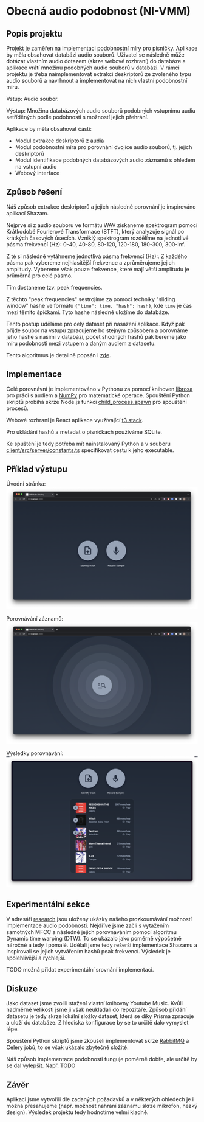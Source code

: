 # Obecná audio podobnost (NI-VMM)

## Popis projektu

Projekt je zaměřen na implementaci podobnostní míry pro písničky. Aplikace by měla obsahovat databázi audio souborů. Uživatel se následně může dotázat vlastním audio dotazem (skrze webové rozhraní) do databáze a aplikace vrátí množinu podobných audio souborů v databázi. V rámci projektu je třeba
naimplementovat extrakci deskriptorů ze zvoleného typu audio souborů a navrhnout a implementovat na nich vlastní podobnostní míru.

Vstup: Audio soubor.

Výstup: Množina databázových audio souborů podobných vstupnímu audiu setříděných podle podobnosti s možností
jejich přehrání.

Aplikace by měla obsahovat části:

- Modul extrakce deskriptorů z audia
- Modul podobnostní míra pro porovnání dvojice audio souborů, tj. jejich deskriptorů
- Modul identifikace podobných databázových audio záznamů s ohledem na vstupní audio
- Webový interface

## Způsob řešení

Náš způsob extrakce deskriptorů a jejich následné porovnání je inspirováno aplikací Shazam.

Nejprve si z audio souboru ve formátu WAV získaneme spektrogram pomocí Krátkodobé Fourierové Transformace (STFT), který analyzuje signál po krátkých časových úsecích. Vzniklý spektrogram rozdělíme na jednotlivé pásma frekvencí (Hz): 0-40, 40-80, 80-120, 120-180, 180-300, 300-Inf.

Z té si následně vytáhneme jednotlivá pásma frekvencí (Hz):. Z každého pásma pak vybereme nejhlasitější frekvence a zprůměrujeme jejich amplitudy. Vybereme však pouze frekvence, které mají větší amplitudu je průměrná pro celé pásmo.

Tím dostaneme tzv. peak frequencies.

Z těchto "peak frequencies" sestrojíme za pomoci techniky "sliding window" hashe ve formátu `{"time": time, "hash": hash}`, kde `time` je čas mezi těmito špičkami. Tyto hashe následně uložíme do databáze.

Tento postup uděláme pro celý dataset při nasazení aplikace. Když pak přijde soubor na vstupu zpracujeme ho stejným způsobem a porovnáme jeho hashe s našimi v databázi, počet shodných hashů pak bereme jako míru podobnosti mezi vstupem a daným audiem z datasetu.

Tento algoritmus je detailně popsán i [zde](https://willdrevo.com/fingerprinting-and-audio-recognition-with-python/).

## Implementace

Celé porovnávní je implementováno v Pythonu za pomocí knihoven [librosa](https://librosa.org/doc/latest/index.html) pro práci s audiem a [NumPy](https://numpy.org/) pro matematické operace. Spouštění Python skriptů probíhá skrze Node.js funkci [child_process.spawn](https://nodejs.org/api/child_process.html#child_processspawncommand-args-options) pro spouštění procesů.

Webové rozhraní je React aplikace využívající [t3 stack](https://create.t3.gg/).

Pro ukládání hashů a metadat o písničkách používáme SQLite.

Ke spuštění je tedy potřeba mít nainstalovaný Python a v souboru [client/src/server/constants.ts](./client/src/server/constants.ts) specifikovat cestu k jeho executable.

## Příklad výstupu

Úvodní stránka: ![Úvodní stranka](research/images/landing_page.png "Úvodní stránka")

Porovnávání záznamů: ![Porovnavani zaznamu](research/images/matching_samples.png "Porovnávání záznamů")

Výsledky porovnávání: ![Vysledky porovnavani](research/images/results.png "Výsledky porovnávání")

## Experimentální sekce

V adresáři [research](research) jsou uloženy ukázky našeho prozkoumávání možností implementace audio podobnosti. Nejdříve jsme začli s vytažením samotných MFCC a následně jejich porovnáváním pomocí algoritmu Dynamic time warping (DTW). To se ukázalo jako poměrně výpočetně náročné a tedy i pomalé. Udělali jsme tedy rešerši implementace Shazamu a inspirovali se jejich vytvářením hashů peak frekvencí. Výsledek je spolehlivější a rychlejší.

TODO možná přidat experimentální srovnání implementací.

## Diskuze

Jako dataset jsme zvolili stažení vlastní knihovny Youtube Music. Kvůli nadměrné velikosti jsme ji však neukládali do repozitáře. Způsob přidání datasetu je tedy skrze lokální složky dataset, která se díky Prisma zpracuje a uloží do databáze. Z hlediska konfigurace by se to určitě dalo vymyslet lépe.

Spouštění Python skriptů jsme zkoušeli implementovat skrze [RabbitMQ](https://www.rabbitmq.com/) a [Celery](https://docs.celeryq.dev/en/stable/) jobů, to se však ukázalo zbytečně složité.

Náš způsob implementace podobnosti funguje poměrně dobře, ale určitě by se dal vylepšit. Např. TODO

## Závěr

Aplikaci jsme vytvořili dle zadaných požadavků a v některých ohledech je i možná přesahujeme (např. možnost nahrání záznamu skrze mikrofon, hezký design). Výsledek projektu tedy hodnotíme velmi kladně.
